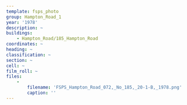 ```yaml
---
template: fsps_photo
group: Hampton_Road_1
year: '1978'
description: ~
buildings:
    - Hampton_Road/185_Hampton_Road
coordinates: ~
heading: ~
classification: ~
section: ~
cell: ~
film_roll: ~
files:
    -
        filename: 'FSPS_Hampton_Road_072,_No_185,_20-1-B,_1978.png'
        caption: ''
---
```

